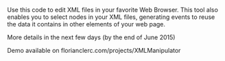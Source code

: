 Use this code to edit XML files in your favorite Web Browser.
This tool also enables you to select nodes in your XML files, generating events to reuse the data it contains in other elements of your web page.


More details in the next few days (by the end of June 2015)




Demo available on florianclerc.com/projects/XMLManipulator





